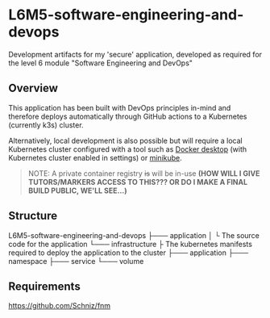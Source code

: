 # L6M5-software-engineering-and-devops

Development artifacts for my 'secure' application, developed as required for the level 6 module "Software Engineering and DevOps"

## Overview

This application has been built with DevOps principles in-mind and therefore deploys automatically through GitHub actions to a Kubernetes (currently k3s) cluster.

Alternatively, local development is also possible but will require a local Kubernetes cluster configured with a tool such as [Docker desktop](https://www.docker.com/products/docker-desktop/) (with Kubernetes cluster enabled in settings) or [minikube](https://minikube.sigs.k8s.io/).

> NOTE: A private container registry ~~is~~ will be in-use **(HOW WILL I GIVE TUTORS/MARKERS ACCESS TO THIS??? OR DO I MAKE A FINAL BUILD PUBLIC, WE'LL SEE...)**

## Structure

L6M5-software-engineering-and-devops
├─── application
│    └ The source code for the application
└─── infrastructure
     ├ The kubernetes manifests required to deploy the application to the cluster
     ├─── application
     ├─── namespace
     ├─── service
     └─── volume

## Requirements

https://github.com/Schniz/fnm